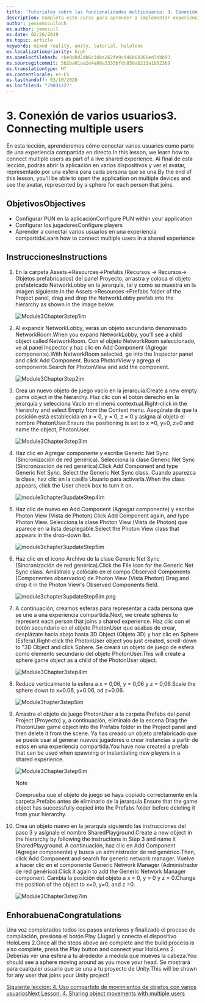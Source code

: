 ```yaml
---
title: 'Tutoriales sobre las funcionalidades multiusuario: 3. Conexión de varios usuarios'
description: Completa este curso para aprender a implementar experiencias compartidas con varios usuarios en una aplicación de HoloLens 2.
author: jessemcculloch
ms.author: jemccull
ms.date: 02/26/2019
ms.topic: article
keywords: mixed reality, unity, tutorial, hololens
ms.localizationpriority: high
ms.openlocfilehash: cbe0d8d2db6c34ba262fe9c946b68366ed3dbb93
ms.sourcegitcommit: 5b2ba01aa2e4a80a3333bfdc850ab213a1b523b9
ms.translationtype: HT
ms.contentlocale: es-ES
ms.lasthandoff: 03/10/2020
ms.locfileid: "79031227"
---
```

# <a name="3-connecting-multiple-users"></a><span data-ttu-id="87569-105">3. Conexión de varios usuarios</span><span class="sxs-lookup"><span data-stu-id="87569-105">3. Connecting multiple users</span></span>

<span data-ttu-id="87569-106">En esta lección, aprenderemos cómo conectar varios usuarios como parte de una experiencia compartida en directo.</span><span class="sxs-lookup"><span data-stu-id="87569-106">In this lesson, we learn how to connect multiple users as part of a live shared experience.</span></span> <span data-ttu-id="87569-107">Al final de esta lección, podrás abrir la aplicación en varios dispositivos y ver el avatar, representado por una esfera para cada persona que se una.</span><span class="sxs-lookup"><span data-stu-id="87569-107">By the end of this lesson, you'll be able to open the application on multiple devices and see the avatar, represented by a sphere for each person that joins.</span></span>

## <a name="objectives"></a><span data-ttu-id="87569-108">Objetivos</span><span class="sxs-lookup"><span data-stu-id="87569-108">Objectives</span></span>

* <span data-ttu-id="87569-109">Configurar PUN en la aplicación</span><span class="sxs-lookup"><span data-stu-id="87569-109">Configure PUN within your application</span></span>
* <span data-ttu-id="87569-110">Configurar los jugadores</span><span class="sxs-lookup"><span data-stu-id="87569-110">Configure players</span></span>
* <span data-ttu-id="87569-111">Aprender a conectar varios usuarios en una experiencia compartida</span><span class="sxs-lookup"><span data-stu-id="87569-111">Learn how to connect multiple users in a shared experience</span></span>

## <a name="instructions"></a><span data-ttu-id="87569-112">Instrucciones</span><span class="sxs-lookup"><span data-stu-id="87569-112">Instructions</span></span>

1. <span data-ttu-id="87569-113">En la carpeta Assets->Resources->Prefabs (Recursos -> Recursos-> Objetos prefabricados) del panel Proyecto, arrastra y coloca el objeto prefabricado NetworkLobby en la jerarquía, tal y como se muestra en la imagen siguiente.</span><span class="sxs-lookup"><span data-stu-id="87569-113">In the Assets->Resources->Prefabs folder of the Project panel, drag and drop the NetworkLobby prefab into the hierarchy as shown in the image below.</span></span>

    ![Module3Chapter3step1im](images/module3chapter3step1im.PNG)

2. <span data-ttu-id="87569-115">Al expandir NetworkLobby, verás un objeto secundario denominado NetworkRoom.</span><span class="sxs-lookup"><span data-stu-id="87569-115">When you expand NetworkLobby, you'll see a child object called NetworkRoom.</span></span> <span data-ttu-id="87569-116">Con el objeto NetworkRoom seleccionado, ve al panel Inspector y haz clic en Add Component (Agregar componente).</span><span class="sxs-lookup"><span data-stu-id="87569-116">With NetworkRoom selected, go into the Inspector panel and click Add Component.</span></span> <span data-ttu-id="87569-117">Busca PhotonView y agrega el componente.</span><span class="sxs-lookup"><span data-stu-id="87569-117">Search for PhotonView and add the component.</span></span>

    ![Module3Chapter3tep2im](images/module3chapter3step2im.PNG)

3. <span data-ttu-id="87569-119">Crea un nuevo objeto de juego vacío en la jerarquía.</span><span class="sxs-lookup"><span data-stu-id="87569-119">Create a new empty game object in the hierarchy.</span></span> <span data-ttu-id="87569-120">Haz clic con el botón derecho en la jerarquía y selecciona Vacío en el menú contextual.</span><span class="sxs-lookup"><span data-stu-id="87569-120">Right-click in the hierarchy and select Empty from the Context menu.</span></span> <span data-ttu-id="87569-121">Asegúrate de que la posición está establecida en x = 0, y = 0, z = 0 y asigna al objeto el nombre PhotonUser.</span><span class="sxs-lookup"><span data-stu-id="87569-121">Ensure the positioning is set to x =0, y=0, z=0 and name the object, PhotonUser.</span></span>

    ![Module3Chapter3step3im](images/module3chapter3step3im.PNG)

4. <span data-ttu-id="87569-123">Haz clic en Agregar componente y escribe Generic Net Sync (Sincronización de red genérica). Selecciona la clase Generic Net Sync (Sincronización de red genérica).</span><span class="sxs-lookup"><span data-stu-id="87569-123">Click Add Component and type Generic Net Sync. Select the Generic Net Sync class.</span></span> <span data-ttu-id="87569-124">Cuando aparezca la clase, haz clic en la casilla Usuario para activarla.</span><span class="sxs-lookup"><span data-stu-id="87569-124">When the class appears, click the User check box to turn it on.</span></span>

    ![module3chapter3updateStep4im](images/module3chapter3updateStep4im.png)

5. <span data-ttu-id="87569-126">Haz clic de nuevo en Add Component (Agregar componente) y escribe Photon View (Vista de Photon).</span><span class="sxs-lookup"><span data-stu-id="87569-126">Click Add Component again, and type Photon View.</span></span> <span data-ttu-id="87569-127">Selecciona la clase Photon View (Vista de Photon) que aparece en la lista desplegable.</span><span class="sxs-lookup"><span data-stu-id="87569-127">Select the Photon View class that appears in the drop-down list.</span></span>

    ![module3chapter3updateStep5im](images/module3chapter3updateStep5im.png)

6. <span data-ttu-id="87569-129">Haz clic en el icono Archivo de la clase Generic Net Sync (Sincronización de red genérica).</span><span class="sxs-lookup"><span data-stu-id="87569-129">Click the File icon for the Generic Net Sync class.</span></span> <span data-ttu-id="87569-130">Arrástralo y colócalo en el campo Observed Components (Componentes observados) de Photon View (Vista Photon).</span><span class="sxs-lookup"><span data-stu-id="87569-130">Drag and drop it in the Photon View's Observed Components field.</span></span>

    ![module3chapter3updateStep6im.png](images/module3chapter3updateStep6im.png)

7. <span data-ttu-id="87569-132">A continuación, creamos esferas para representar a cada persona que se une a una experiencia compartida.</span><span class="sxs-lookup"><span data-stu-id="87569-132">Next, we create spheres to represent each person that joins a shared experience.</span></span> <span data-ttu-id="87569-133">Haz clic con el botón secundario en el objeto PhotonUser que acabas de crear, desplázate hacia abajo hasta 3D Object (Objeto 3D) y haz clic en Sphere (Esfera).</span><span class="sxs-lookup"><span data-stu-id="87569-133">Right-click the PhotonUser object you just created, scroll-down to "3D Object and click Sphere.</span></span> <span data-ttu-id="87569-134">Se creará un objeto de juego de esfera como elemento secundario del objeto PhotonUser.</span><span class="sxs-lookup"><span data-stu-id="87569-134">This will create a sphere game object as a child of the PhotonUser object.</span></span>

    ![Module3Chapter3step4im](images/module3chapter3step4im.PNG)

8. <span data-ttu-id="87569-136">Reduce verticalmente la esfera a x = 0,06, y = 0,06 y z = 0,06.</span><span class="sxs-lookup"><span data-stu-id="87569-136">Scale the sphere down to x=0.06, y=0.06, ad z=0.06.</span></span>

    ![Module3hapter3step5im](images/module3chapter3step5im.PNG)

9. <span data-ttu-id="87569-138">Arrastra el objeto de juego PhotonUser a la carpeta Prefabs del panel Project (Proyecto) y, a continuación, elimínalo de la escena.</span><span class="sxs-lookup"><span data-stu-id="87569-138">Drag the PhotonUser game object into the Prefabs folder in the Project panel and then delete it from the scene.</span></span> <span data-ttu-id="87569-139">Ya has creado un objeto prefabricado que se puede usar al generar nuevos jugadores o crear instancias a partir de estos en una experiencia compartida.</span><span class="sxs-lookup"><span data-stu-id="87569-139">You have now created a prefab that can be used when spawning or instantiating new players in a shared experience.</span></span>

    ![Module3Chapter3step6im](images/module3chapter3step6im.PNG)

    >[!NOTE]
    ><span data-ttu-id="87569-141">Comprueba que el objeto de juego se haya copiado correctamente en la carpeta Prefabs antes de eliminarlo de la jerarquía.</span><span class="sxs-lookup"><span data-stu-id="87569-141">Ensure that the game object has successfully copied into the Prefabs folder before deleting it from your hierarchy.</span></span>

10. <span data-ttu-id="87569-142">Crea un objeto nuevo en la jerarquía siguiendo las instrucciones del paso 3 y asígnale el nombre SharedPlayground.</span><span class="sxs-lookup"><span data-stu-id="87569-142">Create a new object in the hierarchy by following the instructions in Step 3 and name it SharedPlayground.</span></span> <span data-ttu-id="87569-143">A continuación, haz clic en Add Component (Agregar componente) y busca un administrador de red genérico.</span><span class="sxs-lookup"><span data-stu-id="87569-143">Then, click Add Component and search for generic network manager.</span></span>  <span data-ttu-id="87569-144">Vuelve a hacer clic en el componente Generic Network Manager (Administrador de red genérico).</span><span class="sxs-lookup"><span data-stu-id="87569-144">Click it again to add the Generic Network Manager component.</span></span> <span data-ttu-id="87569-145">Cambia la posición del objeto a x = 0, y = 0 y z = 0.</span><span class="sxs-lookup"><span data-stu-id="87569-145">Change the position of the object to x=0, y=0, and z =0.</span></span>

    ![Module3Chapter3step7im](images/module3chapter3step7im.PNG)

## <a name="congratulations"></a><span data-ttu-id="87569-147">Enhorabuena</span><span class="sxs-lookup"><span data-stu-id="87569-147">Congratulations</span></span>

<span data-ttu-id="87569-148">Una vez completados todos los pasos anteriores y finalizado el proceso de compilación, presiona el botón Play (Jugar) y conecta el dispositivo HoloLens 2.</span><span class="sxs-lookup"><span data-stu-id="87569-148">Once all the steps above are complete and the build process is also complete, press the Play button and connect your HoloLens 2.</span></span> <span data-ttu-id="87569-149">Deberías ver una esfera a tu alrededor a medida que mueves la cabeza.</span><span class="sxs-lookup"><span data-stu-id="87569-149">You should see a sphere moving around as you move your head.</span></span> <span data-ttu-id="87569-150">Se mostrará para cualquier usuario que se una a tu proyecto de Unity.</span><span class="sxs-lookup"><span data-stu-id="87569-150">This will be shown for any user that joins your Unity project!</span></span>

<span data-ttu-id="87569-151">[Siguiente lección: 4. Uso compartido de movimientos de objetos con varios usuarios](mrlearning-sharing(photon)-ch4.md)</span><span class="sxs-lookup"><span data-stu-id="87569-151">[Next Lesson: 4. Sharing object movements with multiple users](mrlearning-sharing(photon)-ch4.md)</span></span>
